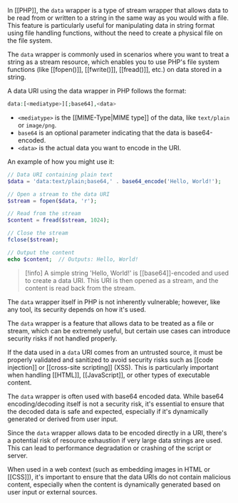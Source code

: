 In [[PHP]], the `data` wrapper is a type of stream wrapper that allows data to be read from or written to a string in the same way as you would with a file. This feature is particularly useful for manipulating data in string format using file handling functions, without the need to create a physical file on the file system.

The `data` wrapper is commonly used in scenarios where you want to treat a string as a stream resource, which enables you to use PHP's file system functions (like [[fopen()]], [[fwrite()]], [[fread()]], etc.) on data stored in a string.

A data URI using the data wrapper in PHP follows the format:

```php
data:[<mediatype>][;base64],<data>
```

- `<mediatype>` is the [[MIME-Type|MIME type]] of the data, like `text/plain` or `image/png`.
- `base64` is an optional parameter indicating that the data is base64-encoded.
- `<data>` is the actual data you want to encode in the URI.

An example of how you might use it:

```php
// Data URI containing plain text
$data = 'data:text/plain;base64,' . base64_encode('Hello, World!');

// Open a stream to the data URI
$stream = fopen($data, 'r');

// Read from the stream
$content = fread($stream, 1024);

// Close the stream
fclose($stream);

// Output the content
echo $content;  // Outputs: Hello, World!
```

> [!info]
> A simple string 'Hello, World!' is [[base64]]-encoded and used to create a data URI. This URI is then opened as a stream, and the content is read back from the stream.

The `data` wrapper itself in PHP is not inherently vulnerable; however, like any tool, its security depends on how it's used.

The `data` wrapper is a feature that allows data to be treated as a file or stream, which can be extremely useful, but certain use cases can introduce security risks if not handled properly.

If the data used in a `data` URI comes from an untrusted source, it must be properly validated and sanitized to avoid security risks such as [[code injection]] or [[cross-site scripting]] (XSS). This is particularly important when handling [[HTML]], [[JavaScript]], or other types of executable content.

The `data` wrapper is often used with base64 encoded data. While base64 encoding/decoding itself is not a security risk, it's essential to ensure that the decoded data is safe and expected, especially if it's dynamically generated or derived from user input.

Since the `data` wrapper allows data to be encoded directly in a URI, there's a potential risk of resource exhaustion if very large data strings are used. This can lead to performance degradation or crashing of the script or server.

When used in a web context (such as embedding images in HTML or [[CSS]]), it's important to ensure that the data URIs do not contain malicious content, especially when the content is dynamically generated based on user input or external sources.
